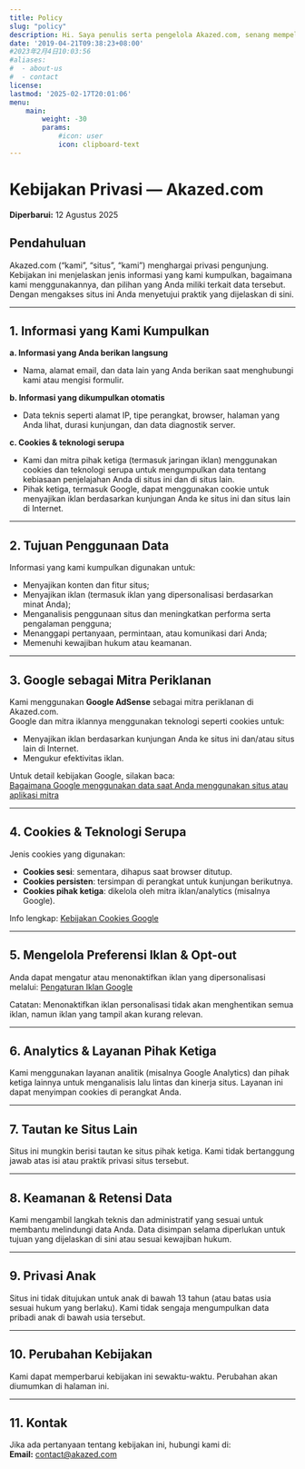 ```yaml
---
title: Policy
slug: "policy"
description: Hi. Saya penulis serta pengelola Akazed.com, senang mempelajari hal-hal baru di dunia blogging, saat ini Saya juga menjadi seorang pendidik.
date: '2019-04-21T09:38:23+08:00'
#2023年2月4日10:03:56
#aliases:
#  - about-us
#  - contact
license: 
lastmod: '2025-02-17T20:01:06'
menu:
    main: 
        weight: -30
        params:
            #icon: user
            icon: clipboard-text
---
```

# Kebijakan Privasi — Akazed.com

**Diperbarui:** 12 Agustus 2025

## Pendahuluan
Akazed.com (“kami”, “situs”, “kami”) menghargai privasi pengunjung. Kebijakan ini menjelaskan jenis informasi yang kami kumpulkan, bagaimana kami menggunakannya, dan pilihan yang Anda miliki terkait data tersebut. Dengan mengakses situs ini Anda menyetujui praktik yang dijelaskan di sini.

---

## 1. Informasi yang Kami Kumpulkan

**a. Informasi yang Anda berikan langsung**  
- Nama, alamat email, dan data lain yang Anda berikan saat menghubungi kami atau mengisi formulir.  

**b. Informasi yang dikumpulkan otomatis**  
- Data teknis seperti alamat IP, tipe perangkat, browser, halaman yang Anda lihat, durasi kunjungan, dan data diagnostik server.  

**c. Cookies & teknologi serupa**  
- Kami dan mitra pihak ketiga (termasuk jaringan iklan) menggunakan cookies dan teknologi serupa untuk mengumpulkan data tentang kebiasaan penjelajahan Anda di situs ini dan di situs lain.  
- Pihak ketiga, termasuk Google, dapat menggunakan cookie untuk menyajikan iklan berdasarkan kunjungan Anda ke situs ini dan situs lain di Internet.

---

## 2. Tujuan Penggunaan Data
Informasi yang kami kumpulkan digunakan untuk:
- Menyajikan konten dan fitur situs;  
- Menyajikan iklan (termasuk iklan yang dipersonalisasi berdasarkan minat Anda);  
- Menganalisis penggunaan situs dan meningkatkan performa serta pengalaman pengguna;  
- Menanggapi pertanyaan, permintaan, atau komunikasi dari Anda;  
- Memenuhi kewajiban hukum atau keamanan.

---

## 3. Google sebagai Mitra Periklanan
Kami menggunakan **Google AdSense** sebagai mitra periklanan di Akazed.com.  
Google dan mitra iklannya menggunakan teknologi seperti cookies untuk:
- Menyajikan iklan berdasarkan kunjungan Anda ke situs ini dan/atau situs lain di Internet.  
- Mengukur efektivitas iklan.  

Untuk detail kebijakan Google, silakan baca:  
[Bagaimana Google menggunakan data saat Anda menggunakan situs atau aplikasi mitra](https://policies.google.com/technologies/partner-sites?hl=id)

---

## 4. Cookies & Teknologi Serupa
Jenis cookies yang digunakan:
- **Cookies sesi**: sementara, dihapus saat browser ditutup.  
- **Cookies persisten**: tersimpan di perangkat untuk kunjungan berikutnya.  
- **Cookies pihak ketiga**: dikelola oleh mitra iklan/analytics (misalnya Google).  

Info lengkap: [Kebijakan Cookies Google](https://policies.google.com/technologies/cookies?hl=id)

---

## 5. Mengelola Preferensi Iklan & Opt-out
Anda dapat mengatur atau menonaktifkan iklan yang dipersonalisasi melalui:
[Pengaturan Iklan Google](https://adssettings.google.com/authenticated?hl=id)  

Catatan: Menonaktifkan iklan personalisasi tidak akan menghentikan semua iklan, namun iklan yang tampil akan kurang relevan.

---

## 6. Analytics & Layanan Pihak Ketiga
Kami menggunakan layanan analitik (misalnya Google Analytics) dan pihak ketiga lainnya untuk menganalisis lalu lintas dan kinerja situs. Layanan ini dapat menyimpan cookies di perangkat Anda.

---

## 7. Tautan ke Situs Lain
Situs ini mungkin berisi tautan ke situs pihak ketiga. Kami tidak bertanggung jawab atas isi atau praktik privasi situs tersebut.

---

## 8. Keamanan & Retensi Data
Kami mengambil langkah teknis dan administratif yang sesuai untuk membantu melindungi data Anda. Data disimpan selama diperlukan untuk tujuan yang dijelaskan di sini atau sesuai kewajiban hukum.

---

## 9. Privasi Anak
Situs ini tidak ditujukan untuk anak di bawah 13 tahun (atau batas usia sesuai hukum yang berlaku). Kami tidak sengaja mengumpulkan data pribadi anak di bawah usia tersebut.

---

## 10. Perubahan Kebijakan
Kami dapat memperbarui kebijakan ini sewaktu-waktu. Perubahan akan diumumkan di halaman ini.

---

## 11. Kontak
Jika ada pertanyaan tentang kebijakan ini, hubungi kami di:  
**Email:** contact@akazed.com
